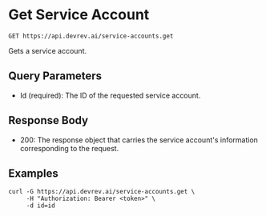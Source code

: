 # Get Service Account

```http
GET https://api.devrev.ai/service-accounts.get
```

Gets a service account.



## Query Parameters

- Id (required): The ID of the requested service account.

## Response Body

- 200: The response object that carries the service account's information
corresponding to the request.


## Examples

```shell
curl -G https://api.devrev.ai/service-accounts.get \
     -H "Authorization: Bearer <token>" \
     -d id=id
```